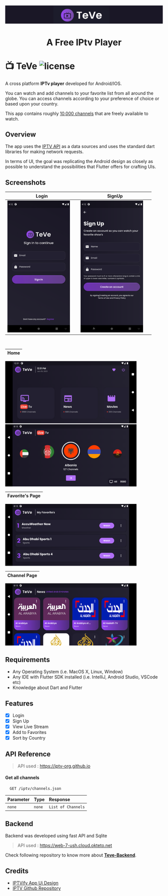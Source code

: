 ![](TeVe.png)
<h1 align="center">
A Free IPtv Player
</h1>


# 📺 **TeVe** ![license](https://img.shields.io/github/license/7-USH/Heart-Rate-Monitor)

A cross platform **IPTv player** developed for Android/IOS.

You can watch and add channels to your favorite list from all around the globe. You can access channels according to your preference of choice or based upon your country. 

This app contains roughly [10,000 channels](https://iptv-org.github.io/iptv/channels.json) that are freely available to watch. 

## **Overview**

The app uses the [IPTV API](https://iptv-org.github.io) as a data sources and uses the standard dart libraries for making network requests.

In terms of UI, the goal was replicating the Android design as closely as possible to understand the possibilities that Flutter offers for crafting UIs.

## **Screenshots**
Login | SignUp
---|---
<img src="ss/ss_1.png" style="margin-right: 20px" alt="drawing" width="200"/> | <img src="ss/ss_3.png" style="margin-right: 20px" alt="drawing" width="200"/>
<br />

Home |
---|
<img src="ss/ss_4.png" style="margin-right: 20px" alt="drawing" width="420"/> 
<img src="ss/ss_6.png" style="margin-right: 20px" alt="drawing" width="420"/>  
<br />

Favorite's Page |
---|
<img src="ss/ss_7.png" style="margin-right: 20px" alt="drawing" width="420"/>
<br />

Channel Page |
---|
<img src="ss/ss_2.png" style="margin-right: 20px" alt="drawing" width="420"/>

## **Requirements**
- Any Operating System (i.e. MacOS X, Linux, Window)
- Any IDE with Flutter SDK installed (i.e. IntelliJ, Android Studio, VSCode etc)
- Knowledge about Dart and Flutter

## **Features**

- [x] Login
- [x] Sign Up
- [x] View Live Stream
- [x] Add to Favorites
- [x] Sort by Country

## **API Reference**

> API used : https://iptv-org.github.io

#### Get all channels

```
  GET /iptv/channels.json
```

| Parameter | Type   | Response           |
| :-------- | :----- | :----------------- |
| `none`    | `none` | `List of Channels` |

## **Backend**

Backend was developed using fast API and Sqlite

> API used : https://web-7-ush.cloud.okteto.net

Check following repository to know more about [**Teve-Backend**](https://github.com/7-USH/Teve-Backend).

## **Credits**

- [IPTVify App Ui Design](https://dribbble.com/shots/14754204-IPTVify-App-Ui-Design)
- [IPTV Github Repository](https://github.com/iptv-org/iptv)
